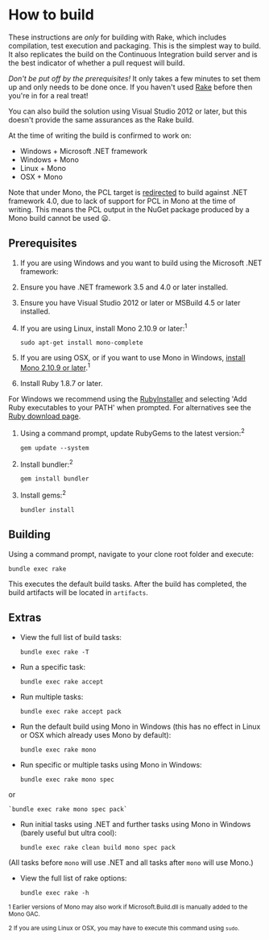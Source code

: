 # How to build

These instructions are *only* for building with Rake, which includes compilation, test execution and packaging. This is the simplest way to build.
It also replicates the build on the Continuous Integration build server and is the best indicator of whether a pull request will build.

*Don't be put off by the prerequisites!* It only takes a few minutes to set them up and only needs to be done once. If you haven't used [Rake](http://rake.rubyforge.org/ "RAKE -- Ruby Make") before then you're in for a real treat!

You can also build the solution using Visual Studio 2012 or later, but this doesn't provide the same assurances as the Rake build.

At the time of writing the build is confirmed to work on:

* Windows + Microsoft .NET framework
* Windows + Mono
* Linux + Mono
* OSX + Mono

Note that under Mono, the PCL target is [redirected](https://github.com/liteguard/liteguard/blob/master/src/Microsoft.Portable.CSharp.targets) to build against .NET framework 4.0, due to lack of support for PCL in Mono at the time of writing. This means the PCL output in the NuGet package produced by a Mono build cannot be used :frowning:.

## Prerequisites

1. If you are using Windows and you want to build using the Microsoft .NET framework:

  1. Ensure you have .NET framework 3.5 and 4.0 or later installed.

  1. Ensure you have Visual Studio 2012 or later or MSBuild 4.5 or later installed.

1. If you are using Linux, install Mono 2.10.9 or later:<sup>1</sup>

    `sudo apt-get install mono-complete`

1. If you are using OSX, or if you want to use Mono in Windows, [install Mono 2.10.9 or later](http://www.go-mono.com/mono-downloads/).<sup>1</sup>

1. Install Ruby 1.8.7 or later.

 For Windows we recommend using the [RubyInstaller](http://rubyinstaller.org/) and selecting 'Add Ruby executables to your PATH' when prompted. For alternatives see the [Ruby download page](http://www.ruby-lang.org/en/downloads/).

1. Using a command prompt, update RubyGems to the latest version:<sup>2</sup>

    `gem update --system`

1. Install bundler:<sup>2</sup>

    `gem install bundler`

1. Install gems:<sup>2</sup>

    `bundler install`

## Building

Using a command prompt, navigate to your clone root folder and execute:

`bundle exec rake`

This executes the default build tasks. After the build has completed, the build artifacts will be located in `artifacts`.

## Extras

* View the full list of build tasks:

    `bundle exec rake -T`

* Run a specific task:

    `bundle exec rake accept`

* Run multiple tasks:

    `bundle exec rake accept pack`

* Run the default build using Mono in Windows (this has no effect in Linux or OSX which already uses Mono by default):

    `bundle exec rake mono`

* Run specific or multiple tasks using Mono in Windows:

    `bundle exec rake mono spec`

 or

    `bundle exec rake mono spec pack`

* Run initial tasks using .NET and further tasks using Mono in Windows (barely useful but ultra cool):

    `bundle exec rake clean build mono spec pack`

 (All tasks before `mono` will use .NET and all tasks after `mono` will use Mono.)

* View the full list of rake options:

    `bundle exec rake -h`

<sup>1 Earlier versions of Mono may also work if Microsoft.Build.dll is manually added to the Mono GAC.</sup>

<sup>2 If you are using Linux or OSX, you may have to execute this command using `sudo`.</sup>
